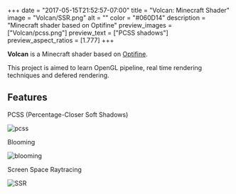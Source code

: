 +++
date = "2017-05-15T21:52:57-07:00"
title = "Volcan: Minecraft Shader"
image = "Volcan/SSR.png"
alt = ""
color = "#060D14"
description = "Minecraft shader based on Optifine"
preview_images = ["Volcan/pcss.png"]
preview_text = ["PCSS shadows"]
preview_aspect_ratios = [1.777]
+++

**Volcan** is a Minecraft shader based on [Optifine](https://github.com/sp614x/optifine).

This project is aimed to learn OpenGL pipeline, real time rendering techniques and defered rendering.

## Features

PCSS (Percentage-Closer Soft Shadows)

![pcss](/images/Volcan/pcss.png)

Blooming

![blooming](/images/Volcan/blooming.png)

Screen Space Raytracing

![SSR](/images/Volcan/SSR.png)
